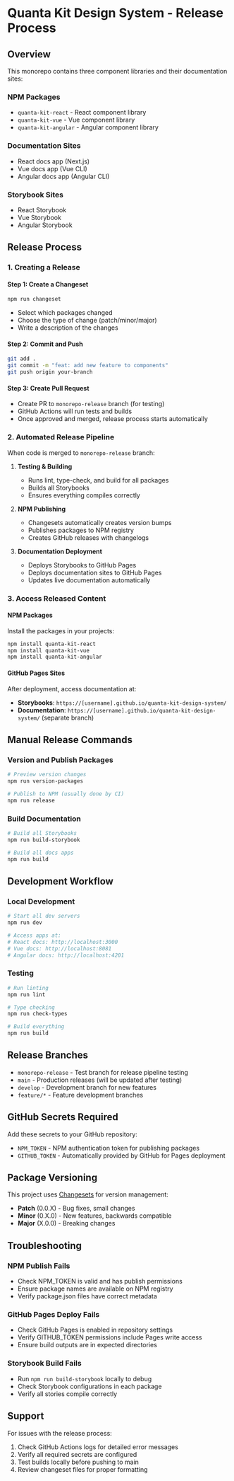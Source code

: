 # Quanta Kit Design System - Release Process

## Overview

This monorepo contains three component libraries and their documentation sites:

### NPM Packages

- `quanta-kit-react` - React component library
- `quanta-kit-vue` - Vue component library
- `quanta-kit-angular` - Angular component library

### Documentation Sites

- React docs app (Next.js)
- Vue docs app (Vue CLI)
- Angular docs app (Angular CLI)

### Storybook Sites

- React Storybook
- Vue Storybook
- Angular Storybook

## Release Process

### 1. Creating a Release

#### Step 1: Create a Changeset

```bash
npm run changeset
```

- Select which packages changed
- Choose the type of change (patch/minor/major)
- Write a description of the changes

#### Step 2: Commit and Push

```bash
git add .
git commit -m "feat: add new feature to components"
git push origin your-branch
```

#### Step 3: Create Pull Request

- Create PR to `monorepo-release` branch (for testing)
- GitHub Actions will run tests and builds
- Once approved and merged, release process starts automatically

### 2. Automated Release Pipeline

When code is merged to `monorepo-release` branch:

1. **Testing & Building**
   - Runs lint, type-check, and build for all packages
   - Builds all Storybooks
   - Ensures everything compiles correctly

2. **NPM Publishing**
   - Changesets automatically creates version bumps
   - Publishes packages to NPM registry
   - Creates GitHub releases with changelogs

3. **Documentation Deployment**
   - Deploys Storybooks to GitHub Pages
   - Deploys documentation sites to GitHub Pages
   - Updates live documentation automatically

### 3. Access Released Content

#### NPM Packages

Install the packages in your projects:

```bash
npm install quanta-kit-react
npm install quanta-kit-vue
npm install quanta-kit-angular
```

#### GitHub Pages Sites

After deployment, access documentation at:

- **Storybooks**: `https://[username].github.io/quanta-kit-design-system/`
- **Documentation**: `https://[username].github.io/quanta-kit-design-system/` (separate branch)

## Manual Release Commands

### Version and Publish Packages

```bash
# Preview version changes
npm run version-packages

# Publish to NPM (usually done by CI)
npm run release
```

### Build Documentation

```bash
# Build all Storybooks
npm run build-storybook

# Build all docs apps
npm run build
```

## Development Workflow

### Local Development

```bash
# Start all dev servers
npm run dev

# Access apps at:
# React docs: http://localhost:3000
# Vue docs: http://localhost:8081
# Angular docs: http://localhost:4201
```

### Testing

```bash
# Run linting
npm run lint

# Type checking
npm run check-types

# Build everything
npm run build
```

## Release Branches

- `monorepo-release` - Test branch for release pipeline testing
- `main` - Production releases (will be updated after testing)
- `develop` - Development branch for new features
- `feature/*` - Feature development branches

## GitHub Secrets Required

Add these secrets to your GitHub repository:

- `NPM_TOKEN` - NPM authentication token for publishing packages
- `GITHUB_TOKEN` - Automatically provided by GitHub for Pages deployment

## Package Versioning

This project uses [Changesets](https://github.com/changesets/changesets) for version management:

- **Patch** (0.0.X) - Bug fixes, small changes
- **Minor** (0.X.0) - New features, backwards compatible
- **Major** (X.0.0) - Breaking changes

## Troubleshooting

### NPM Publish Fails

- Check NPM_TOKEN is valid and has publish permissions
- Ensure package names are available on NPM registry
- Verify package.json files have correct metadata

### GitHub Pages Deploy Fails

- Check GitHub Pages is enabled in repository settings
- Verify GITHUB_TOKEN permissions include Pages write access
- Ensure build outputs are in expected directories

### Storybook Build Fails

- Run `npm run build-storybook` locally to debug
- Check Storybook configurations in each package
- Verify all stories compile correctly

## Support

For issues with the release process:

1. Check GitHub Actions logs for detailed error messages
2. Verify all required secrets are configured
3. Test builds locally before pushing to main
4. Review changeset files for proper formatting
